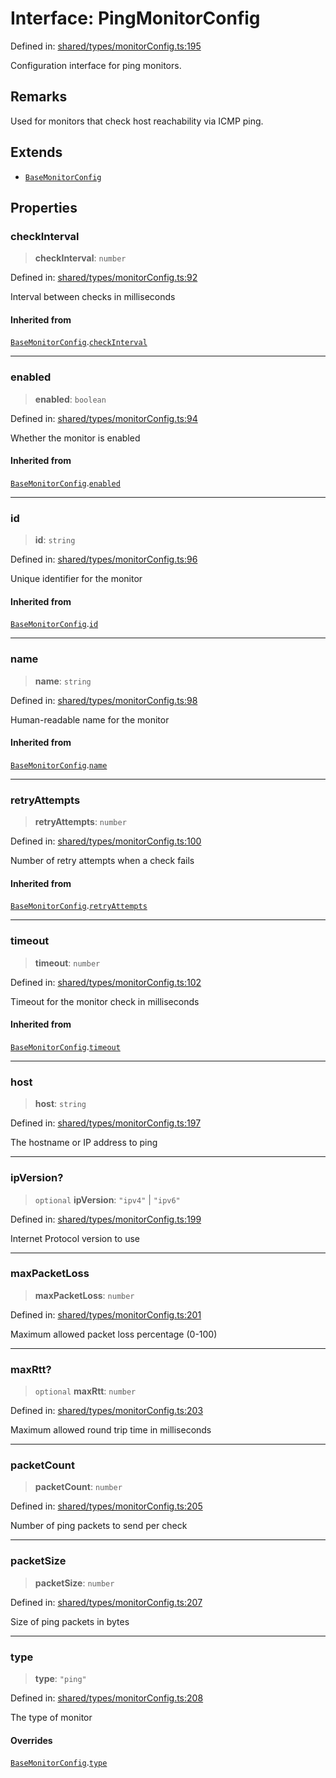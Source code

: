 # Interface: PingMonitorConfig

Defined in: [shared/types/monitorConfig.ts:195](https://github.com/Nick2bad4u/Uptime-Watcher/blob/main/shared/types/monitorConfig.ts#L195)

Configuration interface for ping monitors.

## Remarks

Used for monitors that check host reachability via ICMP ping.

## Extends

- [`BaseMonitorConfig`](BaseMonitorConfig.md)

## Properties

### checkInterval

> **checkInterval**: `number`

Defined in: [shared/types/monitorConfig.ts:92](https://github.com/Nick2bad4u/Uptime-Watcher/blob/main/shared/types/monitorConfig.ts#L92)

Interval between checks in milliseconds

#### Inherited from

[`BaseMonitorConfig`](BaseMonitorConfig.md).[`checkInterval`](BaseMonitorConfig.md#checkinterval)

***

### enabled

> **enabled**: `boolean`

Defined in: [shared/types/monitorConfig.ts:94](https://github.com/Nick2bad4u/Uptime-Watcher/blob/main/shared/types/monitorConfig.ts#L94)

Whether the monitor is enabled

#### Inherited from

[`BaseMonitorConfig`](BaseMonitorConfig.md).[`enabled`](BaseMonitorConfig.md#enabled)

***

### id

> **id**: `string`

Defined in: [shared/types/monitorConfig.ts:96](https://github.com/Nick2bad4u/Uptime-Watcher/blob/main/shared/types/monitorConfig.ts#L96)

Unique identifier for the monitor

#### Inherited from

[`BaseMonitorConfig`](BaseMonitorConfig.md).[`id`](BaseMonitorConfig.md#id)

***

### name

> **name**: `string`

Defined in: [shared/types/monitorConfig.ts:98](https://github.com/Nick2bad4u/Uptime-Watcher/blob/main/shared/types/monitorConfig.ts#L98)

Human-readable name for the monitor

#### Inherited from

[`BaseMonitorConfig`](BaseMonitorConfig.md).[`name`](BaseMonitorConfig.md#name)

***

### retryAttempts

> **retryAttempts**: `number`

Defined in: [shared/types/monitorConfig.ts:100](https://github.com/Nick2bad4u/Uptime-Watcher/blob/main/shared/types/monitorConfig.ts#L100)

Number of retry attempts when a check fails

#### Inherited from

[`BaseMonitorConfig`](BaseMonitorConfig.md).[`retryAttempts`](BaseMonitorConfig.md#retryattempts)

***

### timeout

> **timeout**: `number`

Defined in: [shared/types/monitorConfig.ts:102](https://github.com/Nick2bad4u/Uptime-Watcher/blob/main/shared/types/monitorConfig.ts#L102)

Timeout for the monitor check in milliseconds

#### Inherited from

[`BaseMonitorConfig`](BaseMonitorConfig.md).[`timeout`](BaseMonitorConfig.md#timeout)

***

### host

> **host**: `string`

Defined in: [shared/types/monitorConfig.ts:197](https://github.com/Nick2bad4u/Uptime-Watcher/blob/main/shared/types/monitorConfig.ts#L197)

The hostname or IP address to ping

***

### ipVersion?

> `optional` **ipVersion**: `"ipv4"` \| `"ipv6"`

Defined in: [shared/types/monitorConfig.ts:199](https://github.com/Nick2bad4u/Uptime-Watcher/blob/main/shared/types/monitorConfig.ts#L199)

Internet Protocol version to use

***

### maxPacketLoss

> **maxPacketLoss**: `number`

Defined in: [shared/types/monitorConfig.ts:201](https://github.com/Nick2bad4u/Uptime-Watcher/blob/main/shared/types/monitorConfig.ts#L201)

Maximum allowed packet loss percentage (0-100)

***

### maxRtt?

> `optional` **maxRtt**: `number`

Defined in: [shared/types/monitorConfig.ts:203](https://github.com/Nick2bad4u/Uptime-Watcher/blob/main/shared/types/monitorConfig.ts#L203)

Maximum allowed round trip time in milliseconds

***

### packetCount

> **packetCount**: `number`

Defined in: [shared/types/monitorConfig.ts:205](https://github.com/Nick2bad4u/Uptime-Watcher/blob/main/shared/types/monitorConfig.ts#L205)

Number of ping packets to send per check

***

### packetSize

> **packetSize**: `number`

Defined in: [shared/types/monitorConfig.ts:207](https://github.com/Nick2bad4u/Uptime-Watcher/blob/main/shared/types/monitorConfig.ts#L207)

Size of ping packets in bytes

***

### type

> **type**: `"ping"`

Defined in: [shared/types/monitorConfig.ts:208](https://github.com/Nick2bad4u/Uptime-Watcher/blob/main/shared/types/monitorConfig.ts#L208)

The type of monitor

#### Overrides

[`BaseMonitorConfig`](BaseMonitorConfig.md).[`type`](BaseMonitorConfig.md#type)
